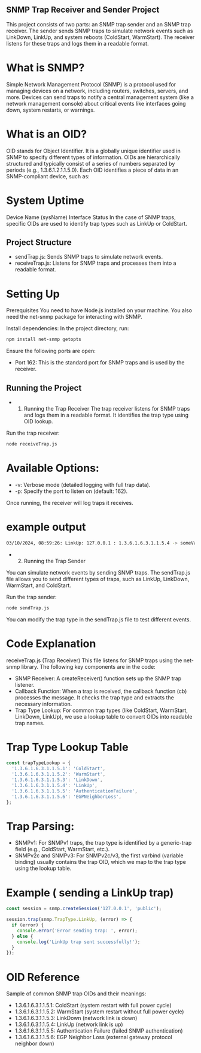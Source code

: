 ## SNMP Trap Receiver and Sender Project

This project consists of two parts: an SNMP trap sender and an SNMP trap receiver. The sender sends SNMP traps to simulate network events such as LinkDown, LinkUp, and system reboots (ColdStart, WarmStart). The receiver listens for these traps and logs them in a readable format.

# What is SNMP?

Simple Network Management Protocol (SNMP) is a protocol used for managing devices on a network, including routers, switches, servers, and more. Devices can send traps to notify a central management system (like a network management console) about critical events like interfaces going down, system restarts, or warnings.

# What is an OID?

OID stands for Object Identifier. It is a globally unique identifier used in SNMP to specify different types of information. OIDs are hierarchically structured and typically consist of a series of numbers separated by periods (e.g., 1.3.6.1.2.1.1.5.0). Each OID identifies a piece of data in an SNMP-compliant device, such as:

# System Uptime

Device Name (sysName)
Interface Status
In the case of SNMP traps, specific OIDs are used to identify trap types such as LinkUp or ColdStart.

## Project Structure

- sendTrap.js: Sends SNMP traps to simulate network events.
- receiveTrap.js: Listens for SNMP traps and processes them into a readable format.

# Setting Up

Prerequisites
You need to have Node.js installed on your machine. You also need the net-snmp package for interacting with SNMP.

Install dependencies: In the project directory, run:

```bash
npm install net-snmp getopts
```

Ensure the following ports are open:

- Port 162: This is the standard port for SNMP traps and is used by the receiver.

## Running the Project

- 1. Running the Trap Receiver
     The trap receiver listens for SNMP traps and logs them in a readable format. It identifies the trap type using OID lookup.

Run the trap receiver:

```bash
node receiveTrap.js
```

# Available Options:

- -v: Verbose mode (detailed logging with full trap data).
- -p: Specify the port to listen on (default: 162).

Once running, the receiver will log traps it receives.

# example output

```bash
03/10/2024, 08:59:26: LinkUp: 127.0.0.1 : 1.3.6.1.6.3.1.1.5.4 -> someValue
```

- 2. Running the Trap Sender

You can simulate network events by sending SNMP traps. The sendTrap.js file allows you to send different types of traps, such as LinkUp, LinkDown, WarmStart, and ColdStart.

Run the trap sender:

```bash
node sendTrap.js
```

You can modify the trap type in the sendTrap.js file to test different events.

# Code Explanation

receiveTrap.js (Trap Receiver)
This file listens for SNMP traps using the net-snmp library. The following key components are in the code:

- SNMP Receiver: A createReceiver() function sets up the SNMP trap listener.
- Callback Function: When a trap is received, the callback function (cb) processes the message. It checks the trap type and extracts the necessary information.
- Trap Type Lookup: For common trap types (like ColdStart, WarmStart, LinkDown, LinkUp), we use a lookup table to convert OIDs into readable trap names.

# Trap Type Lookup Table

```javascript
const trapTypeLookup = {
  '1.3.6.1.6.3.1.1.5.1': 'ColdStart',
  '1.3.6.1.6.3.1.1.5.2': 'WarmStart',
  '1.3.6.1.6.3.1.1.5.3': 'LinkDown',
  '1.3.6.1.6.3.1.1.5.4': 'LinkUp',
  '1.3.6.1.6.3.1.1.5.5': 'AuthenticationFailure',
  '1.3.6.1.6.3.1.1.5.6': 'EGPNeighborLoss',
};
```

# Trap Parsing:

- SNMPv1: For SNMPv1 traps, the trap type is identified by a generic-trap field (e.g., ColdStart, WarmStart, etc.).
- SNMPv2c and SNMPv3: For SNMPv2c/v3, the first varbind (variable binding) usually contains the trap OID, which we map to the trap type using the lookup table.

# Example ( sending a LinkUp trap)

```javascript
const session = snmp.createSession('127.0.0.1', 'public');

session.trap(snmp.TrapType.LinkUp, (error) => {
  if (error) {
    console.error('Error sending trap: ', error);
  } else {
    console.log('LinkUp trap sent successfully!');
  }
});
```

# OID Reference

Sample of common SNMP trap OIDs and their meanings:

- 1.3.6.1.6.3.1.1.5.1: ColdStart (system restart with full power cycle)
- 1.3.6.1.6.3.1.1.5.2: WarmStart (system restart without full power cycle)
- 1.3.6.1.6.3.1.1.5.3: LinkDown (network link is down)
- 1.3.6.1.6.3.1.1.5.4: LinkUp (network link is up)
- 1.3.6.1.6.3.1.1.5.5: Authentication Failure (failed SNMP authentication)
- 1.3.6.1.6.3.1.1.5.6: EGP Neighbor Loss (external gateway protocol neighbor down)
